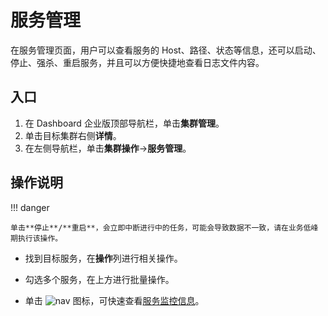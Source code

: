 # 服务管理

在服务管理页面，用户可以查看服务的 Host、路径、状态等信息，还可以启动、停止、强杀、重启服务，并且可以方便快捷地查看日志文件内容。

## 入口

1. 在 Dashboard 企业版顶部导航栏，单击**集群管理**。
2. 单击目标集群右侧**详情**。
3. 在左侧导航栏，单击**集群操作**->**服务管理**。

## 操作说明

!!! danger

    单击**停止**/**重启**，会立即中断进行中的任务，可能会导致数据不一致，请在业务低峰期执行该操作。

- 找到目标服务，在**操作**列进行相关操作。

- 勾选多个服务，在上方进行批量操作。

- 单击 ![nav](https://docs-cdn.nebula-graph.com.cn/figures/nav-dashboard_cn.png) 图标，可快速查看[服务监控信息](../2.monitor.md)。

<!--
- 进行数据同步时，可以在**其他依赖服务**页面查看及管理相关的服务。
-->
